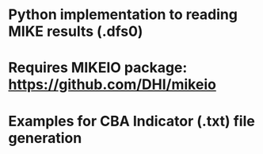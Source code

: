 # Python implementation to reading MIKE results (.dfs0)
# Requires MIKEIO package: https://github.com/DHI/mikeio
# Examples for CBA Indicator (.txt) file generation
